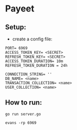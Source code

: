 # Payeet


## Setup:


* create a config file:

```
PORT= 6969
ACCESS_TOKEN_KEY= <SECRET>
REFRESH_TOKEN_KEY= <SECRET>
ACCESS_TOKEN_DURATION= 10m
REFRESH_TOKEN_DURATION = 24h 

CONNECTION_STRING= ''
DB_NAME= <name>
TRANSACTION_COLLECTION= <name>
USER_COLLECTION= <name>
```


## How to run:

```
go run server.go
```

```
evans -rp 6969
```